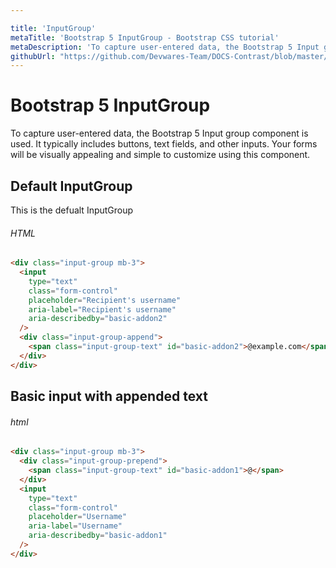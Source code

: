 ```yaml
---

title: 'InputGroup'
metaTitle: 'Bootstrap 5 InputGroup - Bootstrap CSS tutorial'
metaDescription: 'To capture user-entered data, the Bootstrap 5 Input group component is used.'
githubUrl: "https://github.com/Devwares-Team/DOCS-Contrast/blob/master/content/contrast/javascript/components/inputgroup.md"
---
```


# Bootstrap 5 InputGroup

To capture user-entered data, the Bootstrap 5 Input group component is used. It typically includes buttons, text fields, and other inputs. Your forms will be visually appealing and simple to customize using this component.

## Default InputGroup

This is the defualt InputGroup
<Inputgroup1/>

###### HTML

```html
<div class="input-group mb-3">
  <input
    type="text"
    class="form-control"
    placeholder="Recipient's username"
    aria-label="Recipient's username"
    aria-describedby="basic-addon2"
  />
  <div class="input-group-append">
    <span class="input-group-text" id="basic-addon2">@example.com</span>
  </div>
</div>
```

## Basic input with appended text

<Inputgroup2/>

###### html

```html
<div class="input-group mb-3">
  <div class="input-group-prepend">
    <span class="input-group-text" id="basic-addon1">@</span>
  </div>
  <input
    type="text"
    class="form-control"
    placeholder="Username"
    aria-label="Username"
    aria-describedby="basic-addon1"
  />
</div>
```
